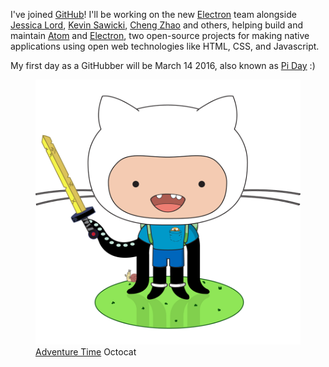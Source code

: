 <!--
title: Github
description: Where software is built
start: 2016-03-14
-->

I've joined [GitHub](https://github.com/about/team)! I'll be working on the new [Electron](http://electron.atom.io) team alongside [Jessica Lord](https://github.com/jlord), [Kevin Sawicki](https://github.com/kevinsawicki), [Cheng Zhao](https://github.com/zcbenz) and others, helping build and maintain [Atom](http://atom.io) and [Electron](http://electron.atom.io), two open-source projects for making native applications using open web technologies like HTML, CSS, and Javascript.

My first day as a GitHubber will be March 14 2016, also known as [Pi Day](https://en.wikipedia.org/wiki/Pi_Day) :)

<figure>
  <img src="/github/adventure-cat.png">
  <figcaption><a href="https://en.wikipedia.org/wiki/Adventure_Time">Adventure Time</a> Octocat
</figure>

<!--  

highlights
The Oval Office: In Collaboration We Trust
Admin access 1300+ repos (get the official count)
600 Teams
World Map of Hubbers
Dogs everywhere
Actual Pies on Pi Day
Crepes
Adventure Time Octocat
Library with invisible door to situation room
Slack channel for #parents
Kid zone
The IT Team and @missinformed
in-house video team
in-house legal team
The support app is called Halp
-->

<meta name="twitter:card" content="summary" />
<meta name="twitter:site" content="@github" />
<meta name="twitter:creator" content="@zeke" />
<meta property="og:url" content="http://zeke.sikelianos.com/github" />
<meta property="og:title" content="GitHub" />
<meta property="og:description" content="Where software is built" />
<meta property="og:image" content="http://zeke.sikelianos.com/github/adventure-cat.png" />
